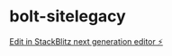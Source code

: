 # bolt-sitelegacy

[Edit in StackBlitz next generation editor ⚡️](https://stackblitz.com/~/github.com/andriasleburu/bolt-sitelegacy)